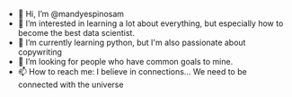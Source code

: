 - 👋 Hi, I’m @mandyespinosam
- 👀 I’m interested in learning a lot about everything, but especially how to become the best data scientist.
- 🌱 I’m currently learning python, but I'm also passionate about copywriting
- 💞️ I’m looking for people who have common goals to mine. 
- 📫 How to reach me: I believe in connections... We need to be connected with the universe

<!---
mandyespinosam/mandyespinosam is a ✨ special ✨ repository because its `README.md` (this file) appears on your GitHub profile.
You can click the Preview link to take a look at your changes.
--->

